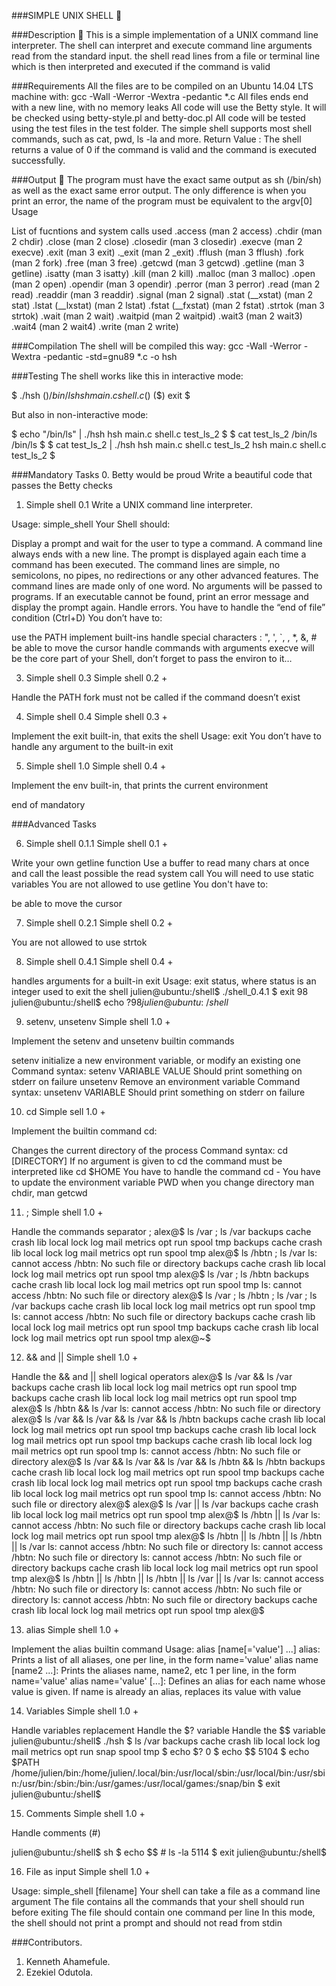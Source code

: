 
###SIMPLE UNIX SHELL 🐚

###Description 📃
This is a simple implementation of a UNIX command line interpreter. The shell can interpret and execute command line arguments read from the standard input. the shell read lines from a file or terminal line which is then interpreted and executed if the command is valid

###Requirements
All the files are to be compiled on an Ubuntu 14.04 LTS machine with: gcc -Wall -Werror -Wextra -pedantic *.c All files ends end with a new line, with no memory leaks All code will use the Betty style. It will be checked using betty-style.pl and betty-doc.pl All code will be tested using the test files in the test folder. The simple shell supports most shell commands, such as cat, pwd, ls -la and more. Return Value : The shell returns a value of 0 if the command is valid and the command is executed successfully.

###Output 📁
The program must have the exact same output as sh (/bin/sh) as well as the exact same error output. The only difference is when you print an error, the name of the program must be equivalent to the argv[0] Usage

List of fucntions and system calls used
.access (man 2 access)
.chdir (man 2 chdir)
.close (man 2 close)
.closedir (man 3 closedir)
.execve (man 2 execve)
.exit (man 3 exit)
._exit (man 2 _exit)
.fflush (man 3 fflush)
.fork (man 2 fork)
.free (man 3 free)
.getcwd (man 3 getcwd)
.getline (man 3 getline)
.isatty (man 3 isatty)
.kill (man 2 kill)
.malloc (man 3 malloc)
.open (man 2 open)
.opendir (man 3 opendir)
.perror (man 3 perror)
.read (man 2 read)
.readdir (man 3 readdir)
.signal (man 2 signal)
.stat (__xstat) (man 2 stat)
.lstat (__lxstat) (man 2 lstat)
.fstat (__fxstat) (man 2 fstat)
.strtok (man 3 strtok)
.wait (man 2 wait)
.waitpid (man 2 waitpid)
.wait3 (man 2 wait3)
.wait4 (man 2 wait4)
.write (man 2 write)

###Compilation
The shell will be compiled this way: gcc -Wall -Werror -Wextra -pedantic -std=gnu89 *.c -o hsh

###Testing
The shell works like this in interactive mode:

$ ./hsh ($) /bin/ls hsh main.c shell.c ($) ($) exit $

But also in non-interactive mode:

$ echo "/bin/ls" | ./hsh hsh main.c shell.c test_ls_2 $ $ cat test_ls_2 /bin/ls /bin/ls $ $ cat test_ls_2 | ./hsh hsh main.c shell.c test_ls_2 hsh main.c shell.c test_ls_2 $

###Mandatory Tasks
0. Betty would be proud
Write a beautiful code that passes the Betty checks

1. Simple shell 0.1
Write a UNIX command line interpreter.

Usage: simple_shell Your Shell should:

Display a prompt and wait for the user to type a command. A command line always ends with a new line. The prompt is displayed again each time a command has been executed. The command lines are simple, no semicolons, no pipes, no redirections or any other advanced features. The command lines are made only of one word. No arguments will be passed to programs. If an executable cannot be found, print an error message and display the prompt again. Handle errors. You have to handle the “end of file” condition (Ctrl+D) You don’t have to:

use the PATH implement built-ins handle special characters : ", ', `, , *, &, # be able to move the cursor handle commands with arguments execve will be the core part of your Shell, don’t forget to pass the environ to it…

3. Simple shell 0.3
Simple shell 0.2 +

Handle the PATH fork must not be called if the command doesn’t exist

4. Simple shell 0.4
Simple shell 0.3 +

Implement the exit built-in, that exits the shell Usage: exit You don’t have to handle any argument to the built-in exit

5. Simple shell 1.0
Simple shell 0.4 +

Implement the env built-in, that prints the current environment

end of mandatory

###Advanced Tasks

6. Simple shell 0.1.1
Simple shell 0.1 +

Write your own getline function Use a buffer to read many chars at once and call the least possible the read system call You will need to use static variables You are not allowed to use getline You don't have to:

be able to move the cursor

7. Simple shell 0.2.1
Simple shell 0.2 +

You are not allowed to use strtok

8. Simple shell 0.4.1
Simple shell 0.4 +

handles arguments for a built-in exit Usage: exit status, where status is an integer used to exit the shell julien@ubuntu:/shell$ ./shell_0.4.1 $ exit 98 julien@ubuntu:/shell$ echo $? 98 julien@ubuntu:~/shell$

9. setenv, unsetenv
Simple shell 1.0 +

Implement the setenv and unsetenv builtin commands

setenv initialize a new environment variable, or modify an existing one Command syntax: setenv VARIABLE VALUE Should print something on stderr on failure unsetenv Remove an environment variable Command syntax: unsetenv VARIABLE Should print something on stderr on failure

10. cd
Simple sell 1.0 +

Implement the builtin command cd:

Changes the current directory of the process Command syntax: cd [DIRECTORY] If no argument is given to cd the command must be interpreted like cd $HOME You have to handle the command cd - You have to update the environment variable PWD when you change directory man chdir, man getcwd

11. ;
Simple shell 1.0 +

Handle the commands separator ; alex@$ ls /var ; ls /var backups cache crash lib local lock log mail metrics opt run spool tmp backups cache crash lib local lock log mail metrics opt run spool tmp alex@$ ls /hbtn ; ls /var ls: cannot access /hbtn: No such file or directory backups cache crash lib local lock log mail metrics opt run spool tmp alex@$ ls /var ; ls /hbtn backups cache crash lib local lock log mail metrics opt run spool tmp ls: cannot access /hbtn: No such file or directory alex@$ ls /var ; ls /hbtn ; ls /var ; ls /var backups cache crash lib local lock log mail metrics opt run spool tmp ls: cannot access /hbtn: No such file or directory backups cache crash lib local lock log mail metrics opt run spool tmp backups cache crash lib local lock log mail metrics opt run spool tmp alex@~$

12. && and ||
Simple shell 1.0 +

Handle the && and || shell logical operators alex@$ ls /var && ls /var backups cache crash lib local lock log mail metrics opt run spool tmp backups cache crash lib local lock log mail metrics opt run spool tmp alex@$ ls /hbtn && ls /var ls: cannot access /hbtn: No such file or directory alex@$ ls /var && ls /var && ls /var && ls /hbtn backups cache crash lib local lock log mail metrics opt run spool tmp backups cache crash lib local lock log mail metrics opt run spool tmp backups cache crash lib local lock log mail metrics opt run spool tmp ls: cannot access /hbtn: No such file or directory alex@$ ls /var && ls /var && ls /var && ls /hbtn && ls /hbtn backups cache crash lib local lock log mail metrics opt run spool tmp backups cache crash lib local lock log mail metrics opt run spool tmp backups cache crash lib local lock log mail metrics opt run spool tmp ls: cannot access /hbtn: No such file or directory alex@$ alex@$ ls /var || ls /var backups cache crash lib local lock log mail metrics opt run spool tmp alex@$ ls /hbtn || ls /var ls: cannot access /hbtn: No such file or directory backups cache crash lib local lock log mail metrics opt run spool tmp alex@$ ls /hbtn || ls /hbtn || ls /hbtn || ls /var ls: cannot access /hbtn: No such file or directory ls: cannot access /hbtn: No such file or directory ls: cannot access /hbtn: No such file or directory backups cache crash lib local lock log mail metrics opt run spool tmp alex@$ ls /hbtn || ls /hbtn || ls /hbtn || ls /var || ls /var ls: cannot access /hbtn: No such file or directory ls: cannot access /hbtn: No such file or directory ls: cannot access /hbtn: No such file or directory backups cache crash lib local lock log mail metrics opt run spool tmp alex@$

13. alias
Simple shell 1.0 +

Implement the alias builtin command Usage: alias [name[='value'] ...] alias: Prints a list of all aliases, one per line, in the form name='value' alias name [name2 ...]: Prints the aliases name, name2, etc 1 per line, in the form name='value' alias name='value' [...]: Defines an alias for each name whose value is given. If name is already an alias, replaces its value with value

14. Variables
Simple shell 1.0 +

Handle variables replacement Handle the $? variable Handle the $$ variable julien@ubuntu:/shell$ ./hsh $ ls /var backups cache crash lib local lock log mail metrics opt run snap spool tmp $ echo $? 0 $ echo $$ 5104 $ echo $PATH /home/julien/bin:/home/julien/.local/bin:/usr/local/sbin:/usr/local/bin:/usr/sbin:/usr/bin:/sbin:/bin:/usr/games:/usr/local/games:/snap/bin $ exit julien@ubuntu:/shell$

15. Comments
Simple shell 1.0 +

Handle comments (#)

julien@ubuntu:/shell$ sh $ echo $$ # ls -la 5114 $ exit julien@ubuntu:/shell$

16. File as input
Simple shell 1.0 +

Usage: simple_shell [filename]
Your shell can take a file as a command line argument The file contains all the commands that your shell should run before exiting The file should contain one command per line In this mode, the shell should not print a prompt and should not read from stdin

###Contributors.
1. Kenneth Ahamefule.
2. Ezekiel Odutola.
